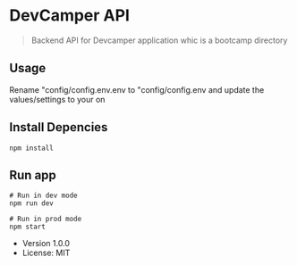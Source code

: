 # DevCamper API

> Backend API for Devcamper application whic is a bootcamp directory

## Usage

Rename "config/config.env.env to "config/config.env and update the values/settings to your on

## Install Depencies

```
npm install
```

## Run app

```
# Run in dev mode
npm run dev

# Run in prod mode
npm start
```

- Version 1.0.0
- License: MIT
